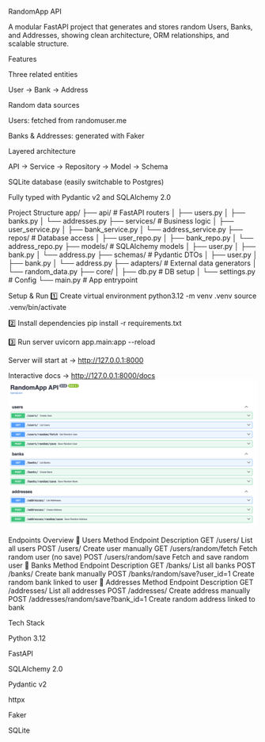 RandomApp API

A modular FastAPI project that generates and stores random Users, Banks, and Addresses, showing clean architecture, ORM relationships, and scalable structure.

Features

Three related entities

User → Bank → Address

Random data sources

Users: fetched from randomuser.me

Banks & Addresses: generated with Faker

Layered architecture

API → Service → Repository → Model → Schema

SQLite database (easily switchable to Postgres)

Fully typed with Pydantic v2 and SQLAlchemy 2.0

Project Structure
app/
├── api/ # FastAPI routers
│ ├── users.py
│ ├── banks.py
│ └── addresses.py
├── services/ # Business logic
│ ├── user_service.py
│ ├── bank_service.py
│ └── address_service.py
├── repos/ # Database access
│ ├── user_repo.py
│ ├── bank_repo.py
│ └── address_repo.py
├── models/ # SQLAlchemy models
│ ├── user.py
│ ├── bank.py
│ └── address.py
├── schemas/ # Pydantic DTOs
│ ├── user.py
│ ├── bank.py
│ └── address.py
├── adapters/ # External data generators
│ └── random_data.py
├── core/
│ ├── db.py # DB setup
│ └── settings.py # Config
└── main.py # App entrypoint

Setup & Run
1️⃣ Create virtual environment
python3.12 -m venv .venv
source .venv/bin/activate

2️⃣ Install dependencies
pip install -r requirements.txt

3️⃣ Run server
uvicorn app.main:app --reload

Server will start at → http://127.0.0.1:8000

Interactive docs → http://127.0.0.1:8000/docs
![alt text](image.png)

Endpoints Overview
👤 Users
Method Endpoint Description
GET /users/ List all users
POST /users/ Create user manually
GET /users/random/fetch Fetch random user (no save)
POST /users/random/save Fetch and save random user
🏦 Banks
Method Endpoint Description
GET /banks/ List all banks
POST /banks/ Create bank manually
POST /banks/random/save?user_id=1 Create random bank linked to user
📍 Addresses
Method Endpoint Description
GET /addresses/ List all addresses
POST /addresses/ Create address manually
POST /addresses/random/save?bank_id=1 Create random address linked to bank

Tech Stack

Python 3.12

FastAPI

SQLAlchemy 2.0

Pydantic v2

httpx

Faker

SQLite
